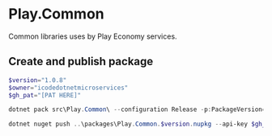 # Play.Common

Common libraries uses by Play Economy services.

## Create and publish package

```powershell
$version="1.0.8"
$owner="icodedotnetmicroservices"
$gh_pat="[PAT HERE]"

dotnet pack src\Play.Common\ --configuration Release -p:PackageVersion=$version -p:RepositoryUrl=https://github.com/$owner/Play.Common -o ..\packages

dotnet nuget push ..\packages\Play.Common.$version.nupkg --api-key $gh_pat --source "github"
```
